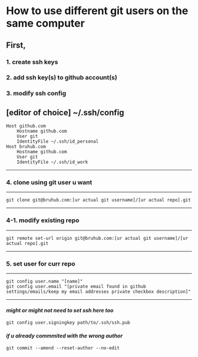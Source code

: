 # How to use different git users on the same computer
## First, 
### 1. create ssh keys
### 2. add ssh key(s) to github account(s)
### 3. modify ssh config
[editor of choice] ~/.ssh/config
------------------------------------------------
	Host github.com
		Hostname github.com
		User git
		IdentityFile ~/.ssh/id_personal
	Host bruhub.com
		Hostname github.com
		User git
		IdentityFile ~/.ssh/id_work
------------------------------------------------
### 4. clone using git user u want
___________________________________
	git clone git@bruhub.com:[ur actual git username]/[ur actual repo].git
----------------------------------
### 4-1. modify existing repo
-----------------------------------------
	git remote set-url origin git@bruhub.com:[ur actual git username]/[ur actual repo].git
------------------------------------------
### 5. set user for curr repo
-----------------------------------------------
	git config user.name "[name]"
	git config user.email "[private email found in github settings/emails/keep my email addresses private checkbox description]"
-----------------------------------------------
#### ***might or might not need to set ssh here too***
	git config user.signingkey path/to/.ssh/ssh.pub 
#### ***if u already commmited with the wrong author***
	git commit --amend --reset-author --no-edit



